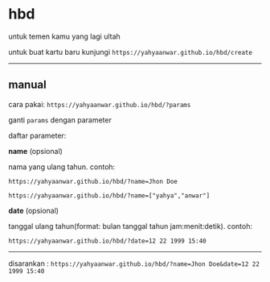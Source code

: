 # hbd
untuk temen kamu yang lagi ultah

untuk buat kartu baru kunjungi `https://yahyaanwar.github.io/hbd/create`

---

## manual

cara pakai: `https://yahyaanwar.github.io/hbd/?params`

ganti `params` dengan parameter


daftar parameter:

**name** (opsional)

nama yang ulang tahun. contoh:

`https://yahyaanwar.github.io/hbd/?name=Jhon Doe`

`https://yahyaanwar.github.io/hbd/?name=["yahya","anwar"]`


**date** (opsional)

tanggal ulang tahun(format: bulan tanggal tahun jam:menit:detik). contoh:

`https://yahyaanwar.github.io/hbd/?date=12 22 1999 15:40`


---

disarankan : `https://yahyaanwar.github.io/hbd/?name=Jhon Doe&date=12 22 1999 15:40`

